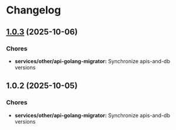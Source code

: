 # Changelog

## [1.0.3](https://github.com/baloksubodh59-max/capstone/compare/services/other/api-golang-migrator@1.0.2...services/other/api-golang-migrator@1.0.3) (2025-10-06)


### Chores

* **services/other/api-golang-migrator:** Synchronize apis-and-db versions

## 1.0.2 (2025-10-05)


### Chores

* **services/other/api-golang-migrator:** Synchronize apis-and-db versions
